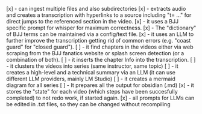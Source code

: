 [x] - can ingest multiple files and also subdirectories
[x] - extracts audio and creates a transcription with hyperlinks to a source including "t= ..." for direct jumps to the referenced section in the video.
[x] - it uses a BJJ specific prompt for whisper for maximum correctness.
[x] - The "dictionary" of BJJ terms can be maintained via a config/text file.
[x] - it uses an LLM to further improve the transcription getting rid of common errors (e.g. "coast guard" for "closed guard").
[ ] - it find chapters in the videos either via web scraping from the BJJ fanatics website or splash screen detection (or a combination of both).
[ ] - it inserts the chapter Info into the transcription.
[ ] - it clusters the videos into series (same instructor, same topic)
[ ] - it creates a high-level and a technical summary via an LLM (it can use different LLM providers, mainly LM Studio)
[ ] - it creates a mermaid diagram for all series
[ ] - It prepares all the output for obsidian (.md)
[x] - it stores the "state" for each video (which steps have been succesfully completed) to not redo work, if started again.
[x] - all prompts for LLMs can be edited in .txt files, so they can be changed without recompiling